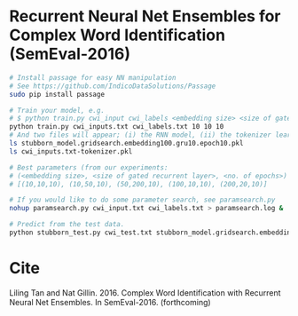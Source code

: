 # Recurrent Neural Net Ensembles for Complex Word Identification (SemEval-2016)

```bash
# Install passage for easy NN manipulation
# See https://github.com/IndicoDataSolutions/Passage
sudo pip install passage

# Train your model, e.g.
# $ python train.py cwi_input cwi_labels <embedding size> <size of gated recurrent layer> <no. of epochs>
python train.py cwi_inputs.txt cwi_labels.txt 10 10 10
# And two files will appear; (i) the RNN model, (ii) the tokenizer learnt from the training data.
ls stubborn_model.gridsearch.embedding100.gru10.epoch10.pkl
ls cwi_inputs.txt-tokenizer.pkl

# Best parameters (from our experiments: 
# (<embedding size>, <size of gated recurrent layer>, <no. of epochs>)
# [(10,10,10), (10,50,10), (50,200,10), (100,10,10), (200,20,10)]

# If you would like to do some parameter search, see paramsearch.py
nohup paramsearch.py cwi_input.txt cwi_labels.txt > paramsearch.log &

# Predict from the test data.
python stubborn_test.py cwi_test.txt stubborn_model.gridsearch.embedding10.gru10.epoch10.pkl cwi_test.txt-tokenizer.pkl 
```

Cite
====

Liling Tan and Nat Gillin. 2016. Complex Word Identification with Recurrent Neural Net Ensembles. In SemEval-2016. (forthcoming)

```

```
